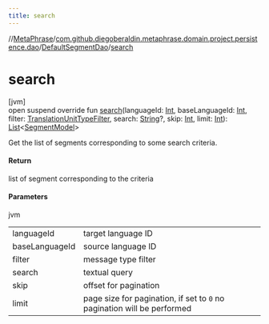 ```yaml
---
title: search
---
```

//[MetaPhrase](../../../index.html)/[com.github.diegoberaldin.metaphrase.domain.project.persistence.dao](../index.html)/[DefaultSegmentDao](index.html)/[search](search.html)



# search



[jvm]\
open suspend override fun [search](search.html)(languageId: [Int](https://kotlinlang.org/api/latest/jvm/stdlib/kotlin/-int/index.html), baseLanguageId: [Int](https://kotlinlang.org/api/latest/jvm/stdlib/kotlin/-int/index.html), filter: [TranslationUnitTypeFilter](../../com.github.diegoberaldin.metaphrase.domain.project.data/-translation-unit-type-filter/index.html), search: [String](https://kotlinlang.org/api/latest/jvm/stdlib/kotlin/-string/index.html)?, skip: [Int](https://kotlinlang.org/api/latest/jvm/stdlib/kotlin/-int/index.html), limit: [Int](https://kotlinlang.org/api/latest/jvm/stdlib/kotlin/-int/index.html)): [List](https://kotlinlang.org/api/latest/jvm/stdlib/kotlin.collections/-list/index.html)&lt;[SegmentModel](../../com.github.diegoberaldin.metaphrase.domain.project.data/-segment-model/index.html)&gt;



Get the list of segments corresponding to some search criteria.



#### Return



list of segment corresponding to the criteria



#### Parameters


jvm

| | |
|---|---|
| languageId | target language ID |
| baseLanguageId | source language ID |
| filter | message type filter |
| search | textual query |
| skip | offset for pagination |
| limit | page size for pagination, if set to `0` no pagination will be performed |




